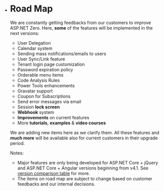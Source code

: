 - # Road Map
  
  We are constantly getting feedbacks from our customers to improve ASP.NET Zero. Here, **some** of the features will be implemented in the next versions:
  
  -   User Delegation
  -   Calendar system
  -   Sending mass notifications/emails to users
  -   User Sync/Link feature
  -   Tenant login page customization
  -   Password expiration policy
  -   Orderable menu items
  -   Code Analysis Rules
  -   Power Tools enhancements
  -   Gravatar support
  -   Coupon for Subscriptions
  -   Send error messages via email
  -   Session **lock screen**
  -   **Webhook** system
  -   **Improvements** on current features
  -   More **tutorials**, **examples** & **video courses**
  
  We are adding new items here as we clarify them. All these features and
  **much more** will be available also for current customers in their
  upgrade period.
  
  Notes:
  
  - Major features are only being developed for ASP.NET Core + jQuery
    and ASP.NET Core + Angular versions beginning from v4.1. See
    [version comparison table](Version-Differences.md) for more.
  - The items on road map are subject to change based on customer
    feedbacks and our internal decisions.
